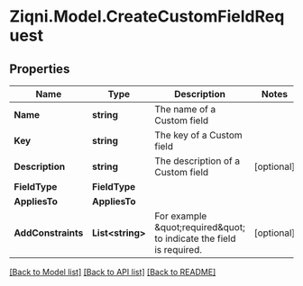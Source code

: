 
# Ziqni.Model.CreateCustomFieldRequest

## Properties

Name | Type | Description | Notes
------------ | ------------- | ------------- | -------------
**Name** | **string** | The name of a Custom field | 
**Key** | **string** | The key of a Custom field | 
**Description** | **string** | The description of a Custom field | [optional] 
**FieldType** | **FieldType** |  | 
**AppliesTo** | **AppliesTo** |  | 
**AddConstraints** | **List&lt;string&gt;** | For example \&quot;required\&quot; to indicate the field is required. | [optional] 

[[Back to Model list]](../README.md#documentation-for-models)
[[Back to API list]](../README.md#documentation-for-api-endpoints)
[[Back to README]](../README.md)

